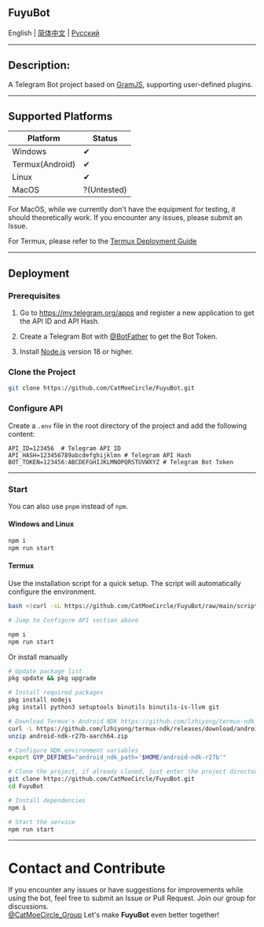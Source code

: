 **FuyuBot**
---

English | [简体中文](./docs/README_zh-CN.md) | [Русский](./docs/README_ru.md)

---

## Description:

A Telegram Bot project based on [GramJS](https://github.com/gram-js/gramjs), supporting user-defined plugins.
***
## Supported Platforms

| Platform | Status |
|----------|--------|
| Windows  | ✔      |
| Termux(Android)   | ✔      |
| Linux    | ✔      |
| MacOS    | ?(Untested) |

For MacOS, while we currently don't have the equipment for testing, it should theoretically work. If you encounter any issues, please submit an Issue.

For Termux, please refer to the [Termux Deployment Guide](#termux)

---

## Deployment

### Prerequisites

1. Go to https://my.telegram.org/apps and register a new application to get the API ID and API Hash.

2. Create a Telegram Bot with [@BotFather](https://t.me/BotFather) to get the Bot Token.

3. Install [Node.js](https://nodejs.org/) version 18 or higher.

### Clone the Project

```bash
git clone https://github.com/CatMoeCircle/FuyuBot.git
```

### Configure API

Create a `.env` file in the root directory of the project and add the following content:

```dotenv
API_ID=123456  # Telegram API ID
API_HASH=123456789abcdefghijklmn # Telegram API Hash
BOT_TOKEN=123456:ABCDEFGHIJKLMNOPQRSTUVWXYZ # Telegram Bot Token
```

---

### Start

You can also use `pnpm` instead of `npm`.

#### **Windows and Linux**
   ```bash
   npm i
   npm run start
   ```

#### **Termux**
Use the installation script for a quick setup. The script will automatically configure the environment.
```bash
bash <(curl -sL https://github.com/CatMoeCircle/FuyuBot/raw/main/scripts/termux.sh)

# Jump to Configure API section above

npm i
npm run start
```
Or install manually
```bash
# Update package list
pkg update && pkg upgrade

# Install required packages
pkg install nodejs 
pkg install python3 setuptools binutils binutils-is-llvm git

# Download Termux's Android NDK https://github.com/lzhiyong/termux-ndk
curl -L https://github.com/lzhiyong/termux-ndk/releases/download/android-ndk/android-ndk-r27b-aarch64.zip
unzip android-ndk-r27b-aarch64.zip

# Configure NDK environment variables
export GYP_DEFINES="android_ndk_path='$HOME/android-ndk-r27b'"

# Clone the project, if already cloned, just enter the project directory
git clone https://github.com/CatMoeCircle/FuyuBot.git
cd FuyuBot

# Install dependencies
npm i

# Start the service
npm run start
```
---

# Contact and Contribute

If you encounter any issues or have suggestions for improvements while using the bot, feel free to submit an Issue or Pull Request. Join our group for discussions.  
[@CatMoeCircle_Group](https://t.me/CatMoeCircle_Group)
Let's make **FuyuBot** even better together!
